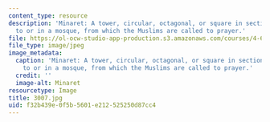 ```yaml
---
content_type: resource
description: 'Minaret: A tower, circular, octagonal, or square in section, built next
  to or in a mosque, from which the Muslims are called to prayer.'
file: https://ol-ocw-studio-app-production.s3.amazonaws.com/courses/4-614-religious-architecture-and-islamic-cultures-fall-2002/f32b439e0f5b5601e212525250d87cc4_3007.jpg
file_type: image/jpeg
image_metadata:
  caption: 'Minaret: A tower, circular, octagonal, or square in section, built next
    to or in a mosque, from which the Muslims are called to prayer.'
  credit: ''
  image-alt: Minaret
resourcetype: Image
title: 3007.jpg
uid: f32b439e-0f5b-5601-e212-525250d87cc4
---
```

